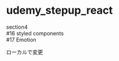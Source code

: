 # udemy_stepup_react
section4</br>
#16 styled components</br>
#17 Emotion</br>
<!-- #17 Emotion -->
ローカルで変更
